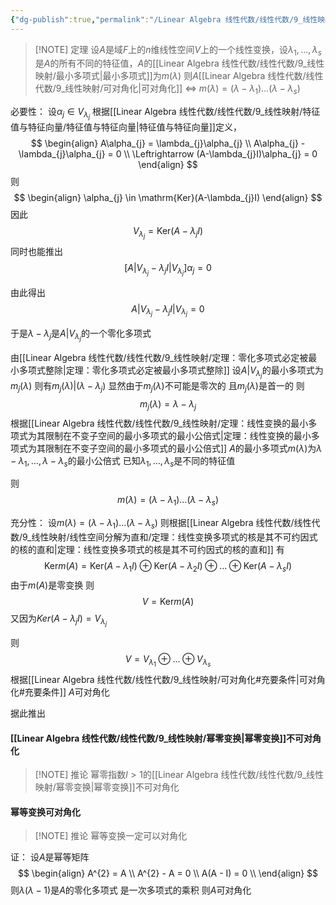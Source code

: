 ```yaml
---
{"dg-publish":true,"permalink":"/Linear Algebra 线性代数/线性代数/9_线性映射/定理：线性变换可对角化的充要条件：最小多项式/","tags":["定理","线代"]}
---
```



> [!NOTE] 定理
> 设$A$是域$F$上的$n$维线性空间$V$上的一个线性变换，设$\lambda_{1},\dots,\lambda_{s}$是$A$的所有不同的特征值，$A$的[[Linear Algebra 线性代数/线性代数/9_线性映射/最小多项式\|最小多项式]]为$m(\lambda)$
> 则$A$[[Linear Algebra 线性代数/线性代数/9_线性映射/可对角化\|可对角化]] $\Leftrightarrow$ $m(\lambda) = (\lambda -\lambda_{1})\dots(\lambda-\lambda_{s})$

必要性：
设$\alpha_{j} \in V_{\lambda_{j}}$
根据[[Linear Algebra 线性代数/线性代数/9_线性映射/特征值与特征向量/特征值与特征向量\|特征值与特征向量]]定义，
$$
\begin{align}
A\alpha_{j} = \lambda_{j}\alpha_{j} \\
A\alpha_{j} - \lambda_{j}\alpha_{j} = 0 \\
\Leftrightarrow (A-\lambda_{j}I)\alpha_{j} = 0
\end{align}
$$
则
$$
\begin{align}
\alpha_{j} \in  \mathrm{Ker}(A-\lambda_{j}I)
\end{align}
$$
因此
$$
V_{\lambda_{j}} = \mathrm{Ker} (A - \lambda_{j}I)
$$
同时也能推出
$$
[A|V_{\lambda_{j}} - \lambda_{j}I|V_{\lambda_{j}}]\alpha_{j} = 0
$$

由此得出
$$
A|V_{\lambda_{j}} - \lambda_{j}I|V_{\lambda_{j}} = 0
$$

于是$\lambda - \lambda_{j}$是$A|V_{\lambda_{j}}$的一个零化多项式

由[[Linear Algebra 线性代数/线性代数/9_线性映射/定理：零化多项式必定被最小多项式整除\|定理：零化多项式必定被最小多项式整除]]
设$A|V_{\lambda_{j}}$的最小多项式为$m_{j}(\lambda)$
则有$m_{j}(\lambda)|(\lambda - \lambda_{j})$
显然由于$m_{j}(\lambda)$不可能是零次的
且$m_{j}(\lambda)$是首一的
则
$$
m_{j}(\lambda) = \lambda - \lambda_{j}
$$
根据[[Linear Algebra 线性代数/线性代数/9_线性映射/定理：线性变换的最小多项式为其限制在不变子空间的最小多项式的最小公倍式\|定理：线性变换的最小多项式为其限制在不变子空间的最小多项式的最小公倍式]]
$A$的最小多项式$m(\lambda)$为$\lambda -\lambda_{1},\dots,\lambda-\lambda_{s}$的最小公倍式
已知$\lambda_{1},\dots,\lambda_{s}$是不同的特征值

则
$$
m(\lambda) = (\lambda -\lambda_{1})\dots(\lambda-\lambda_{s})
$$

充分性：
设$m(\lambda) = (\lambda -\lambda_{1})\dots(\lambda-\lambda_{s})$
则根据[[Linear Algebra 线性代数/线性代数/9_线性映射/线性空间分解为直和/定理：线性变换多项式的核是其不可约因式的核的直和\|定理：线性变换多项式的核是其不可约因式的核的直和]]
有
$$
\mathrm{Ker} m(A)= \mathrm{Ker} (A - \lambda_{1}I) \oplus  \mathrm{Ker} (A - \lambda_{2}I)  \oplus  \dots \oplus   \mathrm{Ker} (A - \lambda_{s}I) 
$$
由于$m(A)$是零变换
则
$$
V = \mathrm{Ker} m(A)
$$
又因为$Ker(A -\lambda_{j}I) = V_{\lambda_{j}}$

则
$$
V = V_{\lambda_{1}} \oplus  \dots \oplus V_{\lambda_{s}}
$$
根据[[Linear Algebra 线性代数/线性代数/9_线性映射/可对角化#充要条件\|可对角化#充要条件]]
$A$可对角化

据此推出
#### [[Linear Algebra 线性代数/线性代数/9_线性映射/幂零变换\|幂零变换]]不可对角化

> [!NOTE] 推论
> 幂零指数$l > 1$的[[Linear Algebra 线性代数/线性代数/9_线性映射/幂零变换\|幂零变换]]不可对角化

#### 幂等变换可对角化
> [!NOTE] 推论
> 幂等变换一定可以对角化

证：
设$A$是幂等矩阵
$$
\begin{align}
A^{2}  = A \\
A^{2} - A = 0 \\
A(A - I) = 0 \\
\end{align}
$$
则$\lambda(\lambda - 1)$是$A$的零化多项式
是一次多项式的乘积
则$A$可对角化

